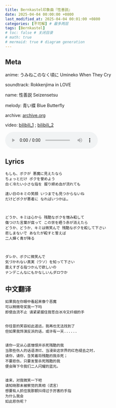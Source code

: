 ```yaml
---
title: Bernkastel印象曲『性善説』
date: 2025-04-04 00:00:00 +0800
last_modified_at: 2025-04-04 00:01:00 +0800
categories: [不可解] # 最多两层
tags: [Bernkastel]
# toc: false # 关闭目录
# math: true
# mermaid: true # diagram generation
---
```


## Meta

anime: うみねこのなく頃に Umineko When They Cry

soundtrack: Rokkenjima in LOVE

name: 性善説 Seizensetsu

melody: 青い蝶 Blue Butterfly

archive: [archive.org](https://archive.org/details/rokkenjimainlove/05+-+Seizensetsu.flac)

video: 
[bilibili_1](https://www.bilibili.com/video/BV1ku6PY9EKn)
; [bilibili_2](https://www.bilibili.com/video/BV1mAXEYMErA)

<audio controls>
  <source src="{{ '/assets/audio/Seizensetsu.mp3' | relative_url }}" type="audio/mpeg">
  您的浏览器不支持音频播放。
</audio>

## Lyrics

```
もしも、ボクが 悪魔に見えたなら
ちょっとだけ ボクを誉めよう
白く冷たい小さな指を 握り締め血が流れても

遠い日のキミの笑顔 いつまでも見つからないね
だけどボクが悪者に なればいつかは…



どうか、キミは心から 残酷なボクを憎み殺して
傷つけた言葉が腐って この世を晒う赤が消えたら
どうか、どうか、キミは微笑んで 残酷なボクを殺して下さい
悲しまないで あなたが殺すと誓えば
二人輝く青が降る



ダレか、ボクに微笑んで
気づかれない真実（ウソ）を知って下さい
震えすぎる指つかんで欲しいの
ナンデこんなにもかなしいんダロウか
```

## 中文翻译

```
如果我在你眼中看起来像个恶魔
可以稍微夸奖我一下吗
即使血流不止 请紧紧握住我苍白冰冷又纤细的手


你往昔的笑容如此遥远，我再也无法找到了
但如果我饰演反派的话，或许有一天......


请你一定从心底憎恨并杀死残酷的我
当那些伤人的话语溃烂、当浸染这世界的红色褪去之时，
请你，请你，含笑着将残酷的我杀死；
不要悲伤，只要发誓杀死残酷的我
便会降下令我们二人闪耀的蓝光。


谁来，对我微笑一下吧
请知晓那未被察觉的真相（谎言）
想要有人抓住我那颤抖得过于厉害的手指
为什么我会
如此悲伤呢？
```
